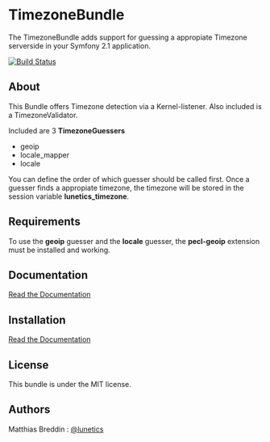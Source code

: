 TimezoneBundle
==============
The TimezoneBundle adds support for guessing a appropiate Timezone serverside in your Symfony 2.1 application.

[![Build Status](https://secure.travis-ci.org/Lunetics/TimezoneBundle.png?branch=master)](http://travis-ci.org/Lunetics/TimezoneBundle)

About
-----
This Bundle offers Timezone detection via a Kernel-listener.
Also included is a TimezoneValidator.

Included are 3 **TimezoneGuessers**

* geoip
* locale_mapper
* locale

You can define the order of which guesser should be called first.
Once a guesser finds a appropiate timezone, the timezone will be stored in the session variable **lunetics_timezone**.

Requirements
------------
To use the **geoip** guesser and the **locale** guesser, the **pecl-geoip** extension must be installed and working.

Documentation
-------------
[Read the Documentation](https://github.com/lunetics/TimezoneBundle/blob/master/Resources/doc/index.md)

Installation
------------
[Read the Documentation](https://github.com/lunetics/TimezoneBundle/blob/master/Resources/doc/installation.md)

License
-------
This bundle is under the MIT license.

Authors
-------
Matthias Breddin : [@lunetics](https://github.com/lunetics)  
